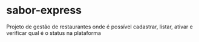 # sabor-express
Projeto de gestão de restaurantes onde é possível cadastrar, listar, ativar e verificar qual é o status na plataforma
